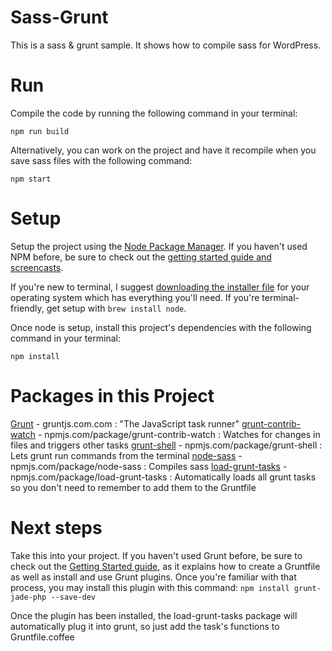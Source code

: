 # Sass-Grunt

This is a sass & grunt sample. It shows how to compile sass for WordPress.

# Run

Compile the code by running the following command in your terminal:

```
npm run build
```

Alternatively, you can work on the project and have it recompile when you save sass files with the following command:

```
npm start
```

# Setup

Setup the project using the [Node Package Manager](https://www.npmjs.com). If you haven't used NPM before, be sure to check out the [getting started guide and screencasts](https://docs.npmjs.com/). 

If you're new to terminal, I suggest [downloading the installer file](https://nodejs.org/download/) for your operating system which has everything you'll need. If you're terminal-friendly, get setup with `brew install node`.

Once node is setup, install this project's dependencies with the following command in your terminal:

```
npm install
```

# Packages in this Project

[Grunt](http://gruntjs.com) - gruntjs.com.com : "The JavaScript task runner"
[grunt-contrib-watch](https://www.npmjs.com/package/grunt-contrib-watch) - npmjs.com/package/grunt-contrib-watch :  Watches for changes in files and triggers other tasks
[grunt-shell](https://www.npmjs.com/package/grunt-shell) - npmjs.com/package/grunt-shell : Lets grunt run commands from the terminal
[node-sass](https://www.npmjs.com/package/node-sass) - npmjs.com/package/node-sass : Compiles sass
[load-grunt-tasks](npmjs.com/package/load-grunt-tasks) - npmjs.com/package/load-grunt-tasks : Automatically loads all grunt tasks so you don't need to remember to add them to the Gruntfile

# Next steps

Take this into your project. If you haven't used Grunt before, be sure to check out the [Getting Started guide](http://gruntjs.com/getting-started), as it explains how to create a Gruntfile as well as install and use Grunt plugins. Once you're familiar with that process, you may install this plugin with this command: `npm install grunt-jade-php --save-dev`

Once the plugin has been installed, the load-grunt-tasks package will automatically plug it into grunt, so just add the task's functions to Gruntfile.coffee
